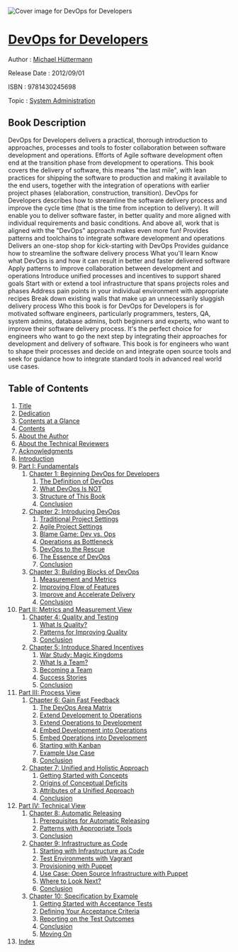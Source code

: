 ![Cover image for DevOps for Developers](https://imgdetail.ebookreading.net/cover/cover/system_admin/EB9781430245698.jpg)

[DevOps for Developers](https://ebookreading.net/view/book/DevOps+for+Developers-EB9781430245698_1.html "DevOps for Developers")
====================================================================================================================

Author : [Michael Hüttermann](https://ebookreading.net/search/author/Michael+H%C3%BCttermann)

Release Date : 2012/09/01

ISBN : 9781430245698

Topic : [System Administration](https://ebookreading.net/search/category/system-administration)

Book Description
-----------------

DevOps for Developers delivers a practical, thorough introduction to approaches, processes and tools to foster collaboration between software development and operations. Efforts of Agile software development often end at the transition phase from development to operations. This book covers the delivery of software, this means "the last mile", with lean practices for shipping the software to production and making it available to the end users, together with the integration of operations with earlier project phases (elaboration, construction, transition). 
DevOps for Developers describes how to streamline the software delivery process and improve the cycle time (that is the time from inception to delivery). It will enable you to deliver software faster, in better quality and more aligned with individual requirements and basic conditions. And above all, work that is aligned with the "DevOps" approach makes even more fun! 
Provides patterns and toolchains to integrate software development and operations
Delivers an one-stop shop for kick-starting with DevOps
Provides guidance how to streamline the software delivery process
What you'll learn
Know what DevOps is and how it can result in better and faster delivered software
Apply patterns to improve collaboration between development and operations
Introduce unified processes and incentives to support shared goals
Start with or extend a tool infrastructure that spans projects roles and phases
Address pain points in your individual environment with appropriate recipes
Break down existing walls that make up an unnecessarily sluggish delivery process
Who this book is for
DevOps for Developers is for motivated software engineers, particularly programmers, testers, QA, system admins, database admins, both beginners and experts, who want to improve their software delivery process. It's the perfect choice for engineers who want to go the next step by integrating their approaches for development and delivery of software. This book is for engineers who want to shape their processes and decide on and integrate open source tools and seek for guidance how to integrate standard tools in advanced real world use cases.
              
Table of Contents
-----------------

1. [Title](https://ebookreading.net/view/book/DevOps+for+Developers-EB9781430245698_2.html)
1. [Dedication](https://ebookreading.net/view/book/DevOps+for+Developers-EB9781430245698_4.html)
1. [Contents at a Glance](https://ebookreading.net/view/book/DevOps+for+Developers-EB9781430245698_5.html)
1. [Contents](https://ebookreading.net/view/book/DevOps+for+Developers-EB9781430245698_6.html)
1. [About the Author](https://ebookreading.net/view/book/DevOps+for+Developers-EB9781430245698_7.html)
1. [About the Technical Reviewers](https://ebookreading.net/view/book/DevOps+for+Developers-EB9781430245698_8.html)
1. [Acknowledgments](https://ebookreading.net/view/book/DevOps+for+Developers-EB9781430245698_9.html)
1. [Introduction](https://ebookreading.net/view/book/DevOps+for+Developers-EB9781430245698_10.html)
1. [Part I: Fundamentals](https://ebookreading.net/view/book/DevOps+for+Developers-EB9781430245698_11.html)
    1. [Chapter 1: Beginning DevOps for Developers](https://ebookreading.net/view/book/DevOps+for+Developers-EB9781430245698_12.html)
        1. [The Definition of DevOps](https://ebookreading.net/view/book/DevOps+for+Developers-EB9781430245698_12.html#Sec1)
        1. [What DevOps Is NOT](https://ebookreading.net/view/book/DevOps+for+Developers-EB9781430245698_12.html#Sec6)
        1. [Structure of This Book](https://ebookreading.net/view/book/DevOps+for+Developers-EB9781430245698_12.html#Sec9)
        1. [Conclusion](https://ebookreading.net/view/book/DevOps+for+Developers-EB9781430245698_12.html#Sec10)
    1. [Chapter 2: Introducing DevOps](https://ebookreading.net/view/book/DevOps+for+Developers-EB9781430245698_13.html)
        1. [Traditional Project Settings](https://ebookreading.net/view/book/DevOps+for+Developers-EB9781430245698_13.html#Sec1)
        1. [Agile Project Settings](https://ebookreading.net/view/book/DevOps+for+Developers-EB9781430245698_13.html#Sec2)
        1. [Blame Game: Dev vs. Ops](https://ebookreading.net/view/book/DevOps+for+Developers-EB9781430245698_13.html#Sec3)
        1. [Operations as Bottleneck](https://ebookreading.net/view/book/DevOps+for+Developers-EB9781430245698_13.html#Sec7)
        1. [DevOps to the Rescue](https://ebookreading.net/view/book/DevOps+for+Developers-EB9781430245698_13.html#Sec10)
        1. [The Essence of DevOps](https://ebookreading.net/view/book/DevOps+for+Developers-EB9781430245698_13.html#Sec11)
        1. [Conclusion](https://ebookreading.net/view/book/DevOps+for+Developers-EB9781430245698_13.html#Sec15)
    1. [Chapter 3: Building Blocks of DevOps](https://ebookreading.net/view/book/DevOps+for+Developers-EB9781430245698_14.html)
        1. [Measurement and Metrics](https://ebookreading.net/view/book/DevOps+for+Developers-EB9781430245698_14.html#Sec1)
        1. [Improving Flow of Features](https://ebookreading.net/view/book/DevOps+for+Developers-EB9781430245698_14.html#Sec7)
        1. [Improve and Accelerate Delivery](https://ebookreading.net/view/book/DevOps+for+Developers-EB9781430245698_14.html#Sec10)
        1. [Conclusion](https://ebookreading.net/view/book/DevOps+for+Developers-EB9781430245698_14.html#Sec25)
1. [Part II: Metrics and Measurement View](https://ebookreading.net/view/book/DevOps+for+Developers-EB9781430245698_15.html)
    1. [Chapter 4: Quality and Testing](https://ebookreading.net/view/book/DevOps+for+Developers-EB9781430245698_16.html)
        1. [What Is Quality?](https://ebookreading.net/view/book/DevOps+for+Developers-EB9781430245698_16.html#Sec1)
        1. [Patterns for Improving Quality](https://ebookreading.net/view/book/DevOps+for+Developers-EB9781430245698_16.html#Sec6)
        1. [Conclusion](https://ebookreading.net/view/book/DevOps+for+Developers-EB9781430245698_16.html#Sec20)
    1. [Chapter 5: Introduce Shared Incentives](https://ebookreading.net/view/book/DevOps+for+Developers-EB9781430245698_17.html)
        1. [War Study: Magic Kingdoms](https://ebookreading.net/view/book/DevOps+for+Developers-EB9781430245698_17.html#Sec1)
        1. [What Is a Team?](https://ebookreading.net/view/book/DevOps+for+Developers-EB9781430245698_17.html#Sec2)
        1. [Becoming a Team](https://ebookreading.net/view/book/DevOps+for+Developers-EB9781430245698_17.html#Sec5)
        1. [Success Stories](https://ebookreading.net/view/book/DevOps+for+Developers-EB9781430245698_17.html#Sec8)
        1. [Conclusion](https://ebookreading.net/view/book/DevOps+for+Developers-EB9781430245698_17.html#Sec19)
1. [Part III: Process View](https://ebookreading.net/view/book/DevOps+for+Developers-EB9781430245698_18.html)
    1. [Chapter 6: Gain Fast Feedback](https://ebookreading.net/view/book/DevOps+for+Developers-EB9781430245698_19.html)
        1. [The DevOps Area Matrix](https://ebookreading.net/view/book/DevOps+for+Developers-EB9781430245698_19.html#Sec1)
        1. [Extend Development to Operations](https://ebookreading.net/view/book/DevOps+for+Developers-EB9781430245698_19.html#Sec2)
        1. [Extend Operations to Development](https://ebookreading.net/view/book/DevOps+for+Developers-EB9781430245698_19.html#Sec3)
        1. [Embed Development into Operations](https://ebookreading.net/view/book/DevOps+for+Developers-EB9781430245698_19.html#Sec4)
        1. [Embed Operations into Development](https://ebookreading.net/view/book/DevOps+for+Developers-EB9781430245698_19.html#Sec5)
        1. [Starting with Kanban](https://ebookreading.net/view/book/DevOps+for+Developers-EB9781430245698_19.html#Sec6)
        1. [Example Use Case](https://ebookreading.net/view/book/DevOps+for+Developers-EB9781430245698_19.html#Sec10)
        1. [Conclusion](https://ebookreading.net/view/book/DevOps+for+Developers-EB9781430245698_19.html#Sec13)
    1. [ Chapter 7: Unified and Holistic Approach](https://ebookreading.net/view/book/DevOps+for+Developers-EB9781430245698_20.html)
        1. [Getting Started with Concepts](https://ebookreading.net/view/book/DevOps+for+Developers-EB9781430245698_20.html#Sec1)
        1. [Origins of Conceptual Deficits](https://ebookreading.net/view/book/DevOps+for+Developers-EB9781430245698_20.html#Sec4)
        1. [Attributes of a Unified Approach](https://ebookreading.net/view/book/DevOps+for+Developers-EB9781430245698_20.html#Sec9)
        1. [Conclusion](https://ebookreading.net/view/book/DevOps+for+Developers-EB9781430245698_20.html#Sec13)
1. [Part IV: Technical View](https://ebookreading.net/view/book/DevOps+for+Developers-EB9781430245698_21.html)
    1. [Chapter 8: Automatic Releasing](https://ebookreading.net/view/book/DevOps+for+Developers-EB9781430245698_22.html)
        1. [Prerequisites for Automatic Releasing](https://ebookreading.net/view/book/DevOps+for+Developers-EB9781430245698_22.html#Sec1)
        1. [Patterns with Appropriate Tools](https://ebookreading.net/view/book/DevOps+for+Developers-EB9781430245698_22.html#Sec2)
        1. [Conclusion](https://ebookreading.net/view/book/DevOps+for+Developers-EB9781430245698_22.html#Sec24)
    1. [Chapter 9: Infrastructure as Code](https://ebookreading.net/view/book/DevOps+for+Developers-EB9781430245698_23.html)
        1. [Starting with Infrastructure as Code](https://ebookreading.net/view/book/DevOps+for+Developers-EB9781430245698_23.html#Sec1)
        1. [Test Environments with Vagrant](https://ebookreading.net/view/book/DevOps+for+Developers-EB9781430245698_23.html#Sec4)
        1. [Provisioning with Puppet](https://ebookreading.net/view/book/DevOps+for+Developers-EB9781430245698_23.html#Sec9)
        1. [Use Case: Open Source Infrastructure with Puppet](https://ebookreading.net/view/book/DevOps+for+Developers-EB9781430245698_23.html#Sec12)
        1. [Where to Look Next?](https://ebookreading.net/view/book/DevOps+for+Developers-EB9781430245698_23.html#Sec20)
        1. [Conclusion](https://ebookreading.net/view/book/DevOps+for+Developers-EB9781430245698_23.html#Sec22)
    1. [Chapter 10: Specification by Example](https://ebookreading.net/view/book/DevOps+for+Developers-EB9781430245698_24.html)
        1. [Getting Started with Acceptance Tests](https://ebookreading.net/view/book/DevOps+for+Developers-EB9781430245698_24.html#Sec1)
        1. [Defining Your Acceptance Criteria](https://ebookreading.net/view/book/DevOps+for+Developers-EB9781430245698_24.html#Sec3)
        1. [Reporting on the Test Outcomes](https://ebookreading.net/view/book/DevOps+for+Developers-EB9781430245698_24.html#Sec12)
        1. [Conclusion](https://ebookreading.net/view/book/DevOps+for+Developers-EB9781430245698_24.html#Sec14)
        1. [Moving On](https://ebookreading.net/view/book/DevOps+for+Developers-EB9781430245698_24.html#Sec15)
1. [Index](https://ebookreading.net/view/book/DevOps+for+Developers-EB9781430245698_25.html)
